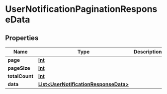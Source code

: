 
# UserNotificationPaginationResponseData

## Properties
Name | Type | Description | Notes
------------ | ------------- | ------------- | -------------
**page** | [**Int**](Int.md) |  |  [optional]
**pageSize** | [**Int**](Int.md) |  |  [optional]
**totalCount** | [**Int**](Int.md) |  |  [optional]
**data** | [**List&lt;UserNotificationResponseData&gt;**](UserNotificationResponseData.md) |  |  [optional]



